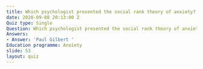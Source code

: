 ```yaml
---
title: Which psychologist presented the social rank theory of anxiety?
date: 2020-09-08 20:13:00 Z
Quiz type: Single
Question: Which psychologist presented the social rank theory of anxiety?
Answers:
- Answer: 'Paul Gilbert '
Education programme: Anxiety
slide: 53
layout: quiz
---
```

